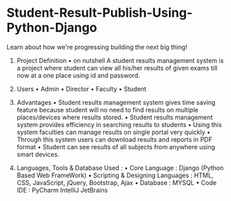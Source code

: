 # Student-Result-Publish-Using-Python-Django
Learn about how we're progressing building the next big thing!
1. Project Definition
• on nutshell A student results management system is a project where student can view all his/her results of given exams till now at a one place using id and password.

2. Users
• Admin • Director • Faculty • Student

3. Advantages
• Student results management system gives time saving feature because student will no need to find results on multiple places/devices where results stored. • Student results management system provides efficiency in searching results to students • Using this system faculties can manage results on single portal very quickly • Through this system users can download results and reports in PDF format • Student can see results of all subjects from anywhere using smart devices.

4. Languages, Tools & Database Used :
• Core Language : Django (Python Based Web FrameWork) • Scripting & Designing Languages : HTML, CSS, JavaScript, jQuery, Bootstrap, Ajax • Database : MYSQL • Code IDE : PyCharm IntelliJ JetBrains
